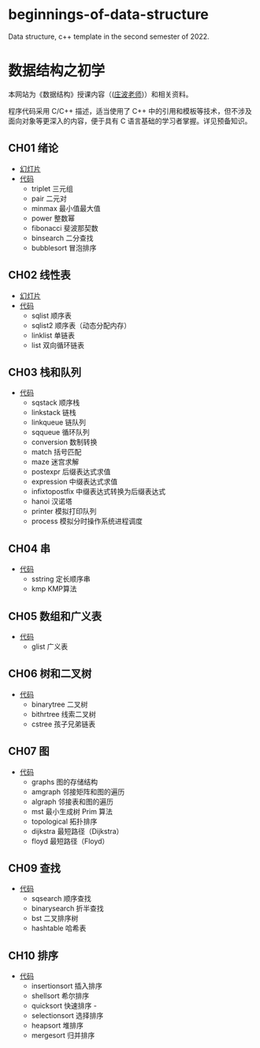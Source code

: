 # beginnings-of-data-structure
Data structure, c++ template in the second semester of 2022.

# 数据结构之初学

本网站为《数据结构》授课内容（([庄波老师](https://github.com/zhuangbo))）和相关资料。

程序代码采用 C/C++ 描述，适当使用了 C++ 中的引用和模板等技术，但不涉及面向对象等更深入的内容，便于具有 C 语言基础的学习者掌握。详见预备知识。

## CH01 绪论
- [幻灯片](https://github.com/hueryan/beginnings-of-data-structure/blob/master/ds-cpp/slides/ch01.pdf)
- [代码](https://github.com/hueryan/beginnings-of-data-structure/tree/master/ds-cpp/src/ch01)
  - triplet 三元组
  - pair 二元对
  - minmax 最小值最大值
  - power 整数幂
  - fibonacci 斐波那契数
  - binsearch 二分查找
  - bubblesort 冒泡排序
## CH02 线性表
- [幻灯片](https://github.com/hueryan/beginnings-of-data-structure/blob/master/ds-cpp/slides/ch02.pdf)
- [代码](https://github.com/hueryan/beginnings-of-data-structure/tree/master/ds-cpp/src/ch02)
  - sqlist 顺序表
  - sqlist2 顺序表（动态分配内存）
  - linklist 单链表
  - list 双向循环链表
## CH03 栈和队列
- [代码](https://github.com/hueryan/beginnings-of-data-structure/tree/master/ds-cpp/src/ch03)
  - sqstack 顺序栈
  - linkstack 链栈
  - linkqueue 链队列
  - sqqueue 循环队列
  - conversion 数制转换
  - match 括号匹配
  - maze 迷宫求解
  - postexpr 后缀表达式求值
  - expression 中缀表达式求值
  - infixtopostfix 中缀表达式转换为后缀表达式
  - hanoi 汉诺塔
  - printer 模拟打印队列
  - process 模拟分时操作系统进程调度
## CH04 串
- [代码](https://github.com/hueryan/beginnings-of-data-structure/tree/master/ds-cpp/src/ch04)
  - sstring 定长顺序串
  - kmp KMP算法
## CH05 数组和广义表
- [代码](https://github.com/hueryan/beginnings-of-data-structure/tree/master/ds-cpp/src/ch05)
  - glist 广义表
## CH06 树和二叉树
- [代码](https://github.com/hueryan/beginnings-of-data-structure/tree/master/ds-cpp/src/ch06)
  - binarytree 二叉树
  - bithrtree 线索二叉树
  - cstree 孩子兄弟链表
## CH07 图
- [代码](https://github.com/hueryan/beginnings-of-data-structure/tree/master/ds-cpp/src/ch07)
  - graphs 图的存储结构
  - amgraph 邻接矩阵和图的遍历
  - algraph 邻接表和图的遍历
  - mst 最小生成树 Prim 算法
  - topological 拓扑排序
  - dijkstra 最短路径（Dijkstra）
  - floyd 最短路径（Floyd）
## CH09 查找
- [代码](https://github.com/hueryan/beginnings-of-data-structure/tree/master/ds-cpp/src/ch09)
  - sqsearch 顺序查找
  - binarysearch 折半查找
  - bst 二叉排序树
  - hashtable 哈希表
## CH10 排序
- [代码](https://github.com/hueryan/beginnings-of-data-structure/tree/master/ds-cpp/src/ch10)
  - insertionsort 插入排序
  - shellsort 希尔排序
  - quicksort 快速排序  - 
  - selectionsort 选择排序
  - heapsort 堆排序
  - mergesort 归并排序
